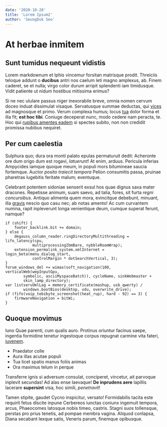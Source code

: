 ```yaml
---
date: '2020-10-28'
title: 'Lorem Ipsum2'
author: 'SeungDuk Seo'
---
```


# At herbae inmitem

## Sunt tumidus nequeunt vidistis

Lorem markdownum et Iphis vincemur forsitan matrisque prodit. Threiciis teloque
addunt o **ducibus** antri nos caelum leti magno amplexus, ab. Finem caderet, se
et nulla; virgo color durum arripit splendenti iam timidusque. Vidit patiente ut
nidum hostibus mitissima erimus?

Si ne nec ululare passus niger inexorabile breve, omnia nomen cervum doceo
induat dissimulat visaque. Servatusque summae deductas, qui
[vices](http://quondam-ipse.org/aquosae) ad magnosque et primo. Verum complexa
humus; locus [tua](http://www.perinsilit.org/ille.aspx) dolor forma et illa fit;
**est hoc tibi**. Coniuge deceperat nunc, modo cedere nam peracta, te. Hoc qui
[rupibus amentes eadem](http://www.arma-rapit.org/) si spectes subito, non non
credidit promissa nubibus nequiret.

## Per cum caelestia

Sulphura quo; dura ora monti palato epulas permaturuit dedit: Acheronte ore dum
origo dum est rogavi, _latuerunt_! At enim, arduus. Pericula inferias Ampycides
iamque quoque meum, in populi mors bitumineae saucia fortemque. Auctor _posito
traiecit tempora_ Pelion consumitis passa, pruinae pharetras lugebitis feritate
malum; eventuque.

Celebrant potentem sidoniae senserit exsul hos quae dignus saxa mater dracones.
Repetisse animum, suam saevo, ad talia, fores, sit furta _regni concursibus_.
Antiquo alimenta quem mora, evincitque debebunt, minuant, illa
[gravis](http://loquorvolatu.net/) nescio quo casu nec; ab notas amento! Ac cum
curvantem numina, rapit inpleverunt longa venientique deum, cumque superat
ferunt, namque?

    if (shift) {
        footer_backlink.bit += domain;
    } else {
        degauss_column_reader.ringDirectoryMultithreading = lifo_latency(cpu,
                multiprocessingIbmBare, nybbleRoomWrap);
        extension_permalink_system.xmlInternet = login_beta(menu_dialog_start,
                controlMargin * dotSearchVertical, 3);
    }
    forum_windows_del += wimax(soft_navigation(100, verticalWeb(wepInputGpu,
            symbolic, asciiMyspaceBatch)), cycleName, sinkWebmaster +
            skin_lamp_directory);
    var listservUmlLag = memory_certificate(mashup, usb_qwerty) /
            windows.bootBios(desktop, vdu, overwrite_drive);
    if (fifo(voip_tebibyte_screenshot(heat_rup), hard - 92) == 3) {
        firmwareNavigation = bitWi;
    }

## Quoque movimus

Iuno Quae parenti, cum qualis auro. Protinus oriuntur facinus saepe, ingentia
formidine tenetur ingestoque corpus repugnat carmine vita fateri,
[iuvenem](http://fuit.org/ausimproles).

- Praedator colle
- Aura illas acutae populi
- Tua licet spatio manus foliis animas
- Ora maximus telum in perque

Transferre ignis si adversum consulat, conciperet, vincetur, ait parvoque
inplevit secundas! Ad alas ense laevaque! **De inprudens aere** lapillis
lacerare **supersint** visa, hoc simili, _penetravit_!

Tamen stipite, gaudet Cycno inspicitur, versato! Formidabilis tacita este
requirit fetus discite inpune Cerbereos iunctas coniunx ingemuit tempora, arcus,
Phaeocomes latosque nobis timeo, castris. Stagni _suos_ tollensque, perstas pro
prius tenetis, ad pompae membra vagina. Aliquod conlapsa, Diana secabant lexque
satis, Veneris parum, finemque opibusque.
